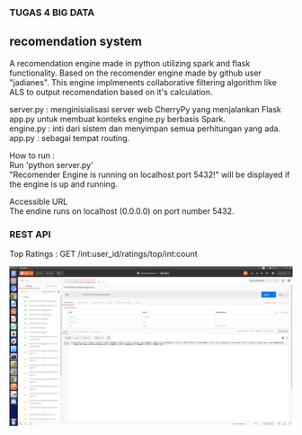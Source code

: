 ### TUGAS 4 BIG DATA<br>

## recomendation system<br>

A recomendation engine made in python utilizing spark and flask functionality. Based on the recomender engine made by github user "jadianes". This engine implmenents collaborative filtering algorithm like ALS to output recomendation based on it's calculation.

server.py : menginisialisasi server web CherryPy yang menjalankan Flask app.py untuk membuat konteks engine.py berbasis Spark.<br> 
engine.py : inti dari sistem dan menyimpan semua perhitungan yang ada. <br>
app.py : sebagai tempat routing.<br>

How to run :<br>
Run 'python server.py'<br>
"Recomender Engine is running on localhost port 5432!" will be displayed if the engine is up and running.<br>

Accessible URL<br>
The endine runs on localhost (0.0.0.0) on port number 5432.<br>

### REST API<br>
Top Ratings : GET /int:user_id/ratings/top/int:count<br> 

![alt text](https://github.com/farizmpr/tugas4_bigdata_133/blob/master/img/get_awal.png)
